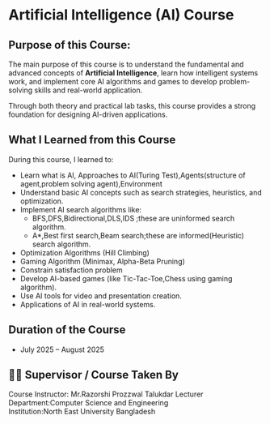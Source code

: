 #  Artificial Intelligence (AI) Course

## Purpose of this Course:

The main purpose of this course is to understand the fundamental and advanced concepts of **Artificial Intelligence**, learn how intelligent systems work, and implement core AI algorithms and games to develop problem-solving skills and real-world application.

Through both theory and practical lab tasks, this course provides a strong foundation for designing AI-driven applications.

## What I Learned from this Course
During this course, I learned to:
- Learn what is AI, Approaches to AI(Turing Test),Agents(structure of agent,problem solving agent),Environment
- Understand basic AI concepts such as search strategies, heuristics, and optimization.
- Implement AI search algorithms like:
  - BFS,DFS,Bidirectional,DLS,IDS ;these are uninformed search algorithm.
  - A*,Best first search,Beam search;these are informed(Heuristic) search algorithm.
- Optimization Algorithms (Hill Climbing)
- Gaming Algorithm (Minimax, Alpha-Beta Pruning)
- Constrain satisfaction problem 
- Develop AI-based games (like Tic-Tac-Toe,Chess using gaming algorithm).
- Use AI tools for video and presentation creation.
- Applications of AI in real-world systems.

## Duration of the Course
- July 2025 – August 2025



## 👨‍🏫 Supervisor / Course Taken By

Course Instructor: Mr.Razorshi Prozzwal Talukdar
                   Lecturer 
Department:Computer Science and Engineering  
Institution:North East University Bangladesh



